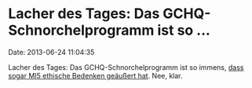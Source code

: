 Lacher des Tages: Das GCHQ-Schnorchelprogramm ist so \...
=========================================================

Date: 2013-06-24 11:04:35

Lacher des Tages: Das GCHQ-Schnorchelprogramm ist so immens, [dass sogar
MI5 ethische Bedenken geäußert
hat](http://www.guardian.co.uk/uk/2013/jun/23/mi5-feared-gchq-went-too-far).
Nee, klar.
